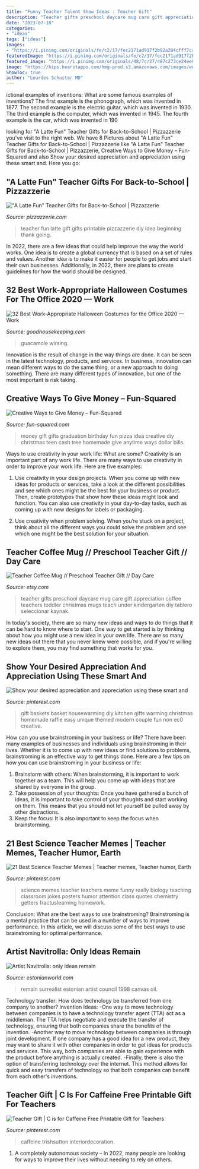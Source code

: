 ```yaml
---
title: "Funny Teacher Talent Show Ideas : Teacher Gift"
description: "Teacher gifts preschool daycare mug care gift appreciation coffee teachers toddler christmas mugs teach under kindergarten diy tablero seleccionar kaynak"
date: "2023-07-18"
categories:
- "ideas"
tags: ["ideas"]
images:
- "https://i.pinimg.com/originals/fe/c2/17/fec2171ad917f2b92a204cfff7ca79ca.jpg"
featuredImage: "https://i.pinimg.com/originals/fe/c2/17/fec2171ad917f2b92a204cfff7ca79ca.jpg"
featured_image: "https://i.pinimg.com/originals/48/7c/27/487c273ce24ee0d846b8a4408fb4fc20.jpg"
image: "https://hips.hearstapps.com/hmg-prod.s3.amazonaws.com/images/work-appropriate-halloween-costumes-holy-guacamole-1561667052.jpg?crop=1xw:1xh;center,top&amp;resize=480:*"
ShowToc: true
author: "Lourdes Schuster MD"
---
```



ictional examples of inventions: What are some famous examples of inventions?
The first example is the phonograph, which was invented in 1877. The second example is the electric guitar, which was invented in 1930. The third example is the computer, which was invented in 1945. The fourth example is the car, which was invented in 190
	

		
looking for &quot;A Latte Fun&quot; Teacher Gifts for Back-to-School | Pizzazzerie you've visit to the right web. We have 8 Pictures about &quot;A Latte Fun&quot; Teacher Gifts for Back-to-School | Pizzazzerie like &quot;A Latte Fun&quot; Teacher Gifts for Back-to-School | Pizzazzerie, Creative Ways to Give Money – Fun-Squared and also Show your desired appreciation and appreciation using these smart and. Here you go:
		
    
## &quot;A Latte Fun&quot; Teacher Gifts For Back-to-School | Pizzazzerie

<img loading=lazy src="https://pizzazzerie.com/wp-content/uploads/2015/08/Were-Going-to-Have-a-Latte-Fun-This-Year-Teacher-Gift.jpg" onerror="this.onerror=null;this.src='https://tse4.mm.bing.net/th?id=OIP.kWVUEnXVACMnVk0bEz9zygHaLE&amp;pid=15.1';" alt="&quot;A Latte Fun&quot; Teacher Gifts for Back-to-School | Pizzazzerie">

_Source: pizzazzerie.com_

>teacher fun latte gift gifts printable pizzazzerie diy idea beginning thank going. 

	

In 2022, there are a few ideas that could help improve the way the world works. One idea is to create a global currency that is based on a set of rules and values. Another idea is to make it easier for people to get jobs and start their own businesses. Additionally, in 2022, there are plans to create guidelines for how the world should be designed.

    
## 32 Best Work-Appropriate Halloween Costumes For The Office 2020 — Work

<img loading=lazy src="https://hips.hearstapps.com/hmg-prod.s3.amazonaws.com/images/work-appropriate-halloween-costumes-holy-guacamole-1561667052.jpg?crop=1xw:1xh;center,top&amp;resize=480:*" onerror="this.onerror=null;this.src='https://tse4.mm.bing.net/th?id=OIP.M-xOD7XQwqdNvcH-e-pyEQHaLH&amp;pid=15.1';" alt="32 Best Work-Appropriate Halloween Costumes for the Office 2020 — Work">

_Source: goodhousekeeping.com_

>guacamole wirsing. 

	

Innovation is the result of change in the way things are done. It can be seen in the latest technology, products, and services. In business, innovation can mean different ways to do the same thing, or a new approach to doing something. There are many different types of innovation, but one of the most important is risk taking.

    
## Creative Ways To Give Money – Fun-Squared

<img loading=lazy src="https://i1.wp.com/fun-squared.com/wp-content/uploads/2018/05/Fun-Money-Gift-Idea-Pizza-Box.jpg?resize=439%2C640&amp;ssl=1" onerror="this.onerror=null;this.src='https://tse2.mm.bing.net/th?id=OIP.t0Z57ujam65Z83bvbt7aYwAAAA&amp;pid=15.1';" alt="Creative Ways to Give Money – Fun-Squared">

_Source: fun-squared.com_

>money gift gifts graduation birthday fun pizza idea creative diy christmas teen cash tree homemade give anytime ways dollar bills. 

	

Ways to use creativity in your work life: What are some?
Creativity is an important part of any work life. There are many ways to use creativity in order to improve your work life. Here are five examples: 
1. Use creativity in your design projects. When you come up with new ideas for products or services, take a look at the different possibilities and see which ones might be the best for your business or product. Then, create prototypes that show how these ideas might look and function. You can also use creativity in your day-to-day tasks, such as coming up with new designs for labels or packaging. 

2. Use creativity when problem solving. When you’re stuck on a project, think about all the different ways you could solve the problem and see which one might be the best solution for your situation.

    
## Teacher Coffee Mug // Preschool Teacher Gift // Day Care

<img loading=lazy src="https://img1.etsystatic.com/111/1/10097255/il_570xN.1105594101_kbxn.jpg" onerror="this.onerror=null;this.src='https://tse4.mm.bing.net/th?id=OIP.MGd7vm4drdSYe-NL9nAsiAHaLH&amp;pid=15.1';" alt="Teacher Coffee Mug // Preschool Teacher Gift // Day Care">

_Source: etsy.com_

>teacher gifts preschool daycare mug care gift appreciation coffee teachers toddler christmas mugs teach under kindergarten diy tablero seleccionar kaynak. 

	

In today's society, there are so many new ideas and ways to do things that it can be hard to know where to start. One way to get started is by thinking about how you might use a new idea in your own life. There are so many new ideas out there that you never knew were possible, and if you're willing to explore them, you may find something that works for you.

    
## Show Your Desired Appreciation And Appreciation Using These Smart And

<img loading=lazy src="https://i.pinimg.com/originals/48/7c/27/487c273ce24ee0d846b8a4408fb4fc20.jpg" onerror="this.onerror=null;this.src='https://tse1.mm.bing.net/th?id=OIP.yS8FE27bNaewuBeNqRUi5QHaJ4&amp;pid=15.1';" alt="Show your desired appreciation and appreciation using these smart and">

_Source: pinterest.com_

>gift baskets basket housewarming diy kitchen gifts warming christmas homemade raffle easy unique themed modern couple fun non ec0 creative. 

	

How can you use brainstroming in your business or life?
There have been many examples of businesses and individuals using brainstroming in their lives. Whether it is to come up with new ideas or find solutions to problems, brainstroming is an effective way to get things done. Here are a few tips on how you can use brainstroming in your business or life: 
1. Brainstorm with others: When brainstorming, it is important to work together as a team. This will help you come up with ideas that are shared by everyone in the group. 
2. Take possession of your thoughts: Once you have gathered a bunch of ideas, it is important to take control of your thoughts and start working on them. This means that you should not let yourself be pulled away by other distractions. 
3. Keep the focus: It is also important to keep the focus when brainstorming.

    
## 21 Best Science Teacher Memes | Teacher Memes, Teacher Humor, Earth

<img loading=lazy src="https://i.pinimg.com/originals/fe/c2/17/fec2171ad917f2b92a204cfff7ca79ca.jpg" onerror="this.onerror=null;this.src='https://tse3.mm.bing.net/th?id=OIP.f2X70z-9p3wsb4Kzdom3vgHaFe&amp;pid=15.1';" alt="21 Best Science Teacher Memes | Teacher memes, Teacher humor, Earth">

_Source: pinterest.com_

>science memes teacher teachers meme funny really biology teaching classroom jokes posters humor attention class quotes chemistry getters fractuslearning homework. 

	

Conclusion: What are the best ways to use brainstroming?
Brainstroming is a mental practice that can be used in a number of ways to improve performance. In this article, we will discuss some of the best ways to use brainstroming for optimal performance.

    
## Artist Navitrolla: Only Ideas Remain

<img loading=lazy src="https://estonianworld.com/wp-content/uploads/2014/02/Council-Oil-on-canvas-1998.jpg" onerror="this.onerror=null;this.src='https://tse4.mm.bing.net/th?id=OIP._fo49JjLIpsU0gaehPat_AHaEO&amp;pid=15.1';" alt="Artist Navitrolla: only ideas remain">

_Source: estonianworld.com_

>remain surrealist estonian artist council 1998 canvas oil. 

	

Technology transfer: How does technology be transferred from one company to another?
Invention Ideas: 
-One way to move technology between companies is to have a technology transfer agent (TTA) act as a middleman. The TTA helps negotiate and execute the transfer of technology, ensuring that both companies share the benefits of the invention. 
-Another way to move technology between companies is through joint development. If one company has a good idea for a new product, they may want to share it with other companies in order to get ideas for products and services. This way, both companies are able to gain experience with the product before anything is actually created. 
-Finally, there is also the option of transferring technology over the internet. This method allows for quick and easy transfers of technology so that both companies can benefit from each other's inventions.

    
## Teacher Gift | C Is For Caffeine Free Printable Gift For Teachers

<img loading=lazy src="https://i.pinimg.com/736x/18/88/21/1888217a7383ef4e9889be730a7b2c0c.jpg" onerror="this.onerror=null;this.src='https://tse1.mm.bing.net/th?id=OIP.NXZtFPuiMa7s-CftTWTHnQHaLI&amp;pid=15.1';" alt="Teacher Gift | C is for Caffeine Free Printable Gift for Teachers">

_Source: pinterest.com_

>caffeine trishsutton interiordecoration. 

	

1. A completely autonomous society – In 2022, many people are looking for ways to improve their lives without needing to rely on others.

